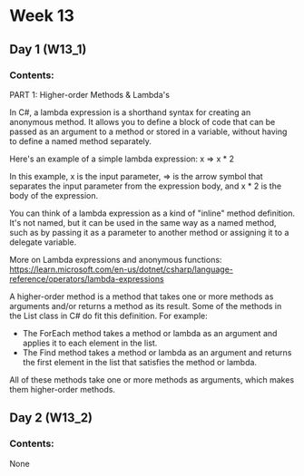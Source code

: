# Week 13

## Day 1 (W13_1)

### Contents:

PART 1: Higher-order Methods & Lambda's

In C#, a lambda expression is a shorthand syntax for creating an anonymous method. It allows you to define a block of code that can be passed as an argument to a method or stored in a variable, without having to define a named method separately.

Here's an example of a simple lambda expression: x => x * 2

In this example, x is the input parameter, => is the arrow symbol that separates the input parameter from the expression body, and x * 2 is the body of the expression.

You can think of a lambda expression as a kind of "inline" method definition. It's not named, but it can be used in the same way as a named method, such as by passing it as a parameter to another method or assigning it to a delegate variable.

More on Lambda expressions and anonymous functions:
https://learn.microsoft.com/en-us/dotnet/csharp/language-reference/operators/lambda-expressions


A higher-order method is a method that takes one or more methods as arguments and/or returns a method as its result. Some of the methods in the List class in C# do fit this definition. For example:

- The ForEach method takes a method or lambda as an argument and applies it to each element in the list.
- The Find method takes a method or lambda as an argument and returns the first element in the list that satisfies the method or lambda.

All of these methods take one or more methods as arguments, which makes them higher-order methods.

## Day 2 (W13_2)

### Contents:
None

